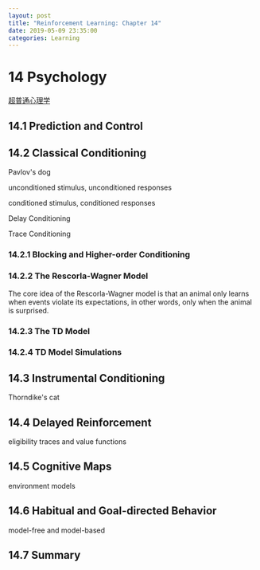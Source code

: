 ```yaml
---
layout: post
title: "Reinforcement Learning: Chapter 14"
date: 2019-05-09 23:35:00
categories: Learning
---
```


# 14 Psychology

[超普通心理学](https://spiketren.gitbooks.io/psy101/content/)

## 14.1 Prediction and Control

## 14.2 Classical Conditioning

Pavlov's dog

unconditioned stimulus, unconditioned responses

conditioned stimulus, conditioned responses

Delay Conditioning

Trace Conditioning

### 14.2.1 Blocking and Higher-order Conditioning

### 14.2.2 The Rescorla-Wagner Model

The core idea of the Rescorla-Wagner model is that an animal only learns when events violate its expectations, in other words, only when the animal is surprised.

### 14.2.3 The TD Model

### 14.2.4 TD Model Simulations

## 14.3 Instrumental Conditioning

Thorndike's cat

## 14.4 Delayed Reinforcement

eligibility traces and value functions

## 14.5 Cognitive Maps

environment models

## 14.6 Habitual and Goal-directed Behavior

model-free and model-based

## 14.7 Summary

